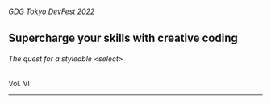 <!-- .slide: class="title-slide" data-background-color="var(--cinnabar)" -->

###### GDG Tokyo DevFest 2022
## Supercharge your skills with creative coding
###### The quest for a styleable &lt;select&gt;
<div class="volume-title">Vol. VI</div>

---
<!-- End Slide -->